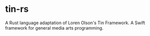 # tin-rs
A Rust language adaptation of Loren Olson's Tin Framework. A Swift framework for general media arts programming. 

